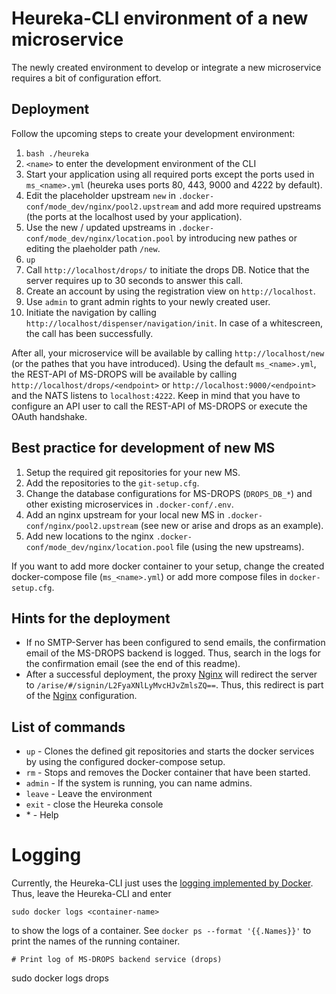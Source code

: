 # Heureka-CLI environment of a new microservice
The newly created environment to develop or integrate a new microservice requires a bit of configuration effort.

## Deployment
Follow the upcoming steps to create your development environment:

1. `bash ./heureka`
2. `<name>` to enter the development environment of the CLI
3. Start your application using all required ports except the ports used in `ms_<name>.yml` (heureka uses ports 80, 443, 9000 and 4222 by default).
4. Edit the placeholder upstream `new` in `.docker-conf/mode_dev/nginx/pool2.upstream` and add more required upstreams (the ports at the localhost used by your application).
5. Use the new / updated upstreams in `.docker-conf/mode_dev/nginx/location.pool` by introducing new pathes or editing the plaeholder path `/new`.
6. `up`
7. Call `http://localhost/drops/` to initiate the drops DB. Notice that the server requires up to 30 seconds to answer this call.
8. Create an account by using the registration view on `http://localhost`.
9. Use `admin` to grant admin rights to your newly created user.
10. Initiate the navigation by calling `http://localhost/dispenser/navigation/init`. In case of a whitescreen, the call has been successfully.

After all, your microservice will be available by calling `http://localhost/new` (or the pathes that you have introduced). Using the default `ms_<name>.yml`, the REST-API of MS-DROPS will be available by calling `http://localhost/drops/<endpoint>` or `http://localhost:9000/<endpoint>` and the NATS listens to `localhost:4222`. Keep in mind that you have to configure an API user to call the REST-API of MS-DROPS or execute the OAuth handshake.

## Best practice for development of new MS
1. Setup the required git repositories for your new MS.
2. Add the repositories to the `git-setup.cfg`.
3. Change the database configurations for MS-DROPS (`DROPS_DB_*`) and other existing microservices in `.docker-conf/.env`.
4. Add an nginx upstream for your local new MS in `.docker-conf/nginx/pool2.upstream` (see new or arise and drops as an example).
5. Add new locations to the nginx `.docker-conf/mode_dev/nginx/location.pool` file (using the new upstreams).

If you want to add more docker container to your setup, change the created docker-compose file (`ms_<name>.yml`) or add more compose files in `docker-setup.cfg`.

## Hints for the deployment
- If no SMTP-Server has been configured to send emails, the confirmation email of the MS-DROPS backend is logged. Thus, search in the logs for the confirmation email (see the end of this readme).
- After a successful deployment, the proxy [Nginx](https://www.nginx.com/) will redirect the server to `/arise/#/signin/L2FyaXNlLyMvcHJvZmlsZQ==`. Thus, this redirect is part of the [Nginx](https://www.nginx.com/) configuration.

## List of commands
- `up` - Clones the defined git repositories and starts the docker services by using the configured docker-compose setup.
- `rm` - Stops and removes the Docker container that have been started.
- `admin` - If the system is running, you can name admins.
- `leave` - Leave the environment
- `exit` - close the Heureka console
- \* - Help

# Logging
Currently, the Heureka-CLI just uses the [logging implemented by Docker](https://docs.docker.com/config/containers/logging/). Thus, leave the Heureka-CLI and enter
```
sudo docker logs <container-name>
```
to show the logs of a container. See `docker ps --format '{{.Names}}'` to print the names of the running container.
```
# Print log of MS-DROPS backend service (drops)
```
sudo docker logs drops
```